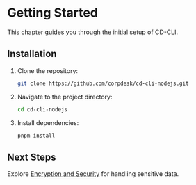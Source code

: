 # Getting Started

This chapter guides you through the initial setup of CD-CLI.

## Installation
1. Clone the repository:
   ```bash
   git clone https://github.com/corpdesk/cd-cli-nodejs.git
   ```
2. Navigate to the project directory:
   ```bash
   cd cd-cli-nodejs
   ```
3. Install dependencies:
   ```bash
   pnpm install
   ```

## Next Steps
Explore [Encryption and Security](03-encryption-and-security.md) for handling sensitive data.

